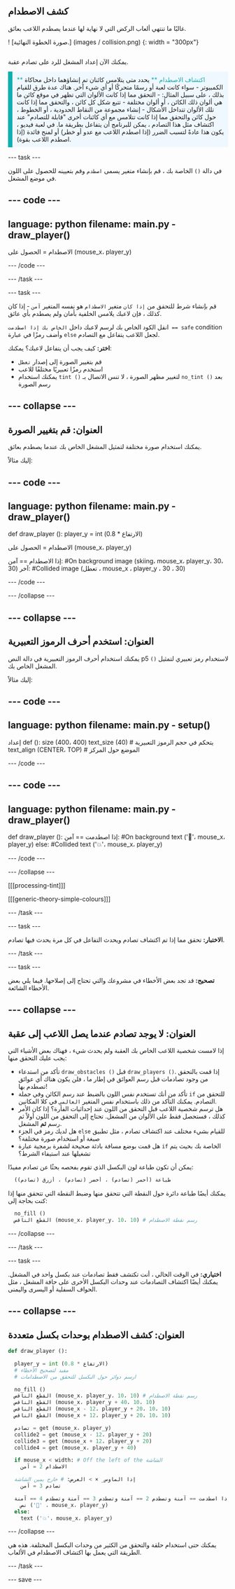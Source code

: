 ## كشف الاصطدام

<div style="display: flex; flex-wrap: wrap">
<div style="flex-basis: 200px; flex-grow: 1; margin-right: 15px;">
غالبًا ما تنتهي ألعاب الركض التي لا نهاية لها عندما يصطدم اللاعب بعائق.
</div>
<div>

! [صورة الخطوة النهائية.] (images / collision.png) {: width = "300px"}

</div>
</div>

يمكنك الآن إعداد المشغل للرد على تصادم عقبة.

<p style="border-left: solid; border-width:10px; border-color: #0faeb0; background-color: aliceblue; padding: 10px;">
<span style="color: #0faeb0"> ** اكتشاف الاصطدام ** </span> يحدد متى يتلامس كائنان تم إنشاؤهما داخل محاكاة الكمبيوتر - سواء كانت لعبة أو رسمًا متحركًا أو أي شيء آخر. هناك عدة طرق للقيام بذلك ، على سبيل المثال: 
  - التحقق مما إذا كانت الألوان التي تظهر في موقع كائن ما هي ألوان ذلك الكائن ، أو ألوان مختلفة
  - تتبع شكل كل كائن ، والتحقق مما إذا كانت تلك الألوان تتداخل الأشكال
  - إنشاء مجموعة من النقاط الحدودية ، أو الخطوط ، حول كائن والتحقق مما إذا كانت تتلامس مع أي كائنات أخرى "قابلة للتصادم"
عند اكتشاف مثل هذا التصادم ، يمكن للبرنامج أن يتفاعل بطريقة ما. في لعبة فيديو ، يكون هذا عادةً لتسبب الضرر (إذا اصطدم اللاعب مع عدو أو خطر) أو لمنح فائدة (إذا اصطدم اللاعب بقوة).
</p>

--- task ---

في دالة `()` الخاصة بك ، قم بإنشاء متغير يسمى `اصطدم` وقم بتعيينه للحصول على اللون في موضع المشغل.

--- code ---
---
language: python
filename: main.py - draw_player()
---

الاصطدام = الحصول على (mouse_x، player_y)

--- /code ---

--- /task ---

--- task ---

قم بإنشاء شرط للتحقق من `إذا كان` متغير `الاصطدام` هو نفسه المتغير `آمن` - إذا كان كذلك ، فإن لاعبك يلامس الخلفية بأمان ولم يصطدم بأي عائق.

انقل الكود الخاص بك لرسم لاعبك داخل `الخاص بك إذا اصطدمت == safe` condition وأضف رمزًا في عبارة `else` لجعل اللاعب يتفاعل مع التصادم.

**اختر:** كيف يجب أن يتفاعل لاعبك؟ يمكنك:
+ قم بتغيير الصورة إلى إصدار `تعطل`
+ استخدم رمزًا تعبيريًا مختلفًا للاعب
+ يمكنك استخدام `tint ()` لتغيير مظهر الصورة ، لا تنس الاتصال بـ `no_tint ()` بعد رسم الصورة

--- collapse ---
---
العنوان: قم بتغيير الصورة
---

يمكنك استخدام صورة مختلفة لتمثيل المشغل الخاص بك عندما يصطدم بعائق.

إليك مثالاً:

--- code ---
---
language: python
filename: main.py - draw_player()
---

def draw_player (): player_y = int (الارتفاع * 0.8)

  الاصطدام = الحصول على (mouse_x، player_y)

  إذا الاصطدام == آمن: #On background image (skiing، mouse_x، player_y، 30، 30) آخر: #Collided image (تعطل ، mouse_x ، player_y ، 30 ، 30)

--- /code ---

--- /collapse ---

--- collapse ---
---
العنوان: استخدم أحرف الرموز التعبيرية
---

يمكنك استخدام أحرف الرموز التعبيرية في دالة النص p5 `()` لاستخدام رمز تعبيري لتمثيل المشغل الخاص بك.

إليك مثالاً:

--- code ---
---
language: python
filename: main.py - setup()
---

إعداد def (): size (400، 400) text_size (40) # يتحكم في حجم الرموز التعبيرية text_align (CENTER، TOP) # الموضع حول المركز

--- /code ---

--- code ---
---
language: python
filename: main.py - draw_player()
---

def draw_player (): إذا اصطدمت == آمن: #On background text ('🎈'، mouse_x، player_y) else: #Collided text ('💥'، mouse_x، player_y)

--- /code ---

--- /collapse ---

[[[processing-tint]]]

[[[generic-theory-simple-colours]]]

--- /task ---

--- task ---

**الاختبار:** تحقق مما إذا تم اكتشاف تصادم ويحدث التفاعل في كل مرة يحدث فيها تصادم.

--- /task ---

--- task ---

**تصحيح:** قد تجد بعض الأخطاء في مشروعك والتي تحتاج إلى إصلاحها. فيما يلي بعض الأخطاء الشائعة.

--- collapse ---
---
العنوان: لا يوجد تصادم عندما يصل اللاعب إلى عقبة
---

إذا لامست شخصية اللاعب الخاص بك العقبة ولم يحدث شيء ، فهناك بعض الأشياء التي يجب عليك التحقق منها:

 - تأكد من استدعاء `draw_obstacles ()` قبل `draw_players ()`. إذا قمت بالتحقق من وجود تصادمات قبل رسم العوائق في إطار ما ، فلن يكون هناك أي عوائق تصطدم بها!
 - تأكد من أنك تستخدم نفس اللون بالضبط عند رسم الكائن وفي جملة `if` للتحقق من التصادم. يمكنك التأكد من ذلك باستخدام نفس المتغير `العالمي` في كلا المكانين.
 - هل ترسم شخصية اللاعب قبل التحقق من اللون عند إحداثيات الفأرة؟ إذا كان الأمر كذلك ، فستحصل فقط على الألوان من المشغل. تحتاج إلى التحقق من اللون أولاً ثم رسم **ثم** المشغل.
 - هل لديك رمز في الجزء `else` للقيام بشيء مختلف عند اكتشاف تصادم ، مثل تطبيق صبغة أو استخدام صورة مختلفة؟
 - هل قمت بوضع مسافة بادئة صحيحة لشفرة برمجية عبارة `if` الخاصة بك بحيث يتم تشغيلها عند استيفاء الشرط؟

يمكن أن تكون طباعة لون البكسل الذي تقوم بفحصه بحثًا عن تصادم مفيدًا:

```python
  طباعة (أحمر (تصادم) ، أخضر (تصادم) ، أزرق (تصادم))
```

يمكنك أيضًا طباعة دائرة حول النقطة التي تتحقق منها وضبط النقطة التي تتحقق منها إذا كنت بحاجة إلى:

```python
  no_fill ()
  القطع الناقص (mouse_x، player_y، 10، 10) # رسم نقطة الاصطدام
```

--- /collapse ---

--- /task ---

--- task ---

**اختياري:** في الوقت الحالي ، أنت تكتشف فقط تصادمات عند بكسل واحد في المشغل. يمكنك أيضًا اكتشاف التصادمات عند وحدات البكسل الأخرى على حافة المشغل ، مثل الحواف السفلية أو اليسرى واليمنى.

--- collapse ---
---
العنوان: كشف الاصطدام بوحدات بكسل متعددة
---

```python
def draw_player ():

  player_y = int (الارتفاع * 0.8)
  # مفيد لتصحيح الأخطاء
  # ارسم دوائر حول البكسل للتحقق من الاصطدامات

  no_fill ()
  القطع الناقص (mouse_x، player_y، 10، 10) # رسم نقطة الاصطدام
  القطع الناقص (mouse_x، player_y + 40، 10، 10)
  القطع الناقص (mouse_x - 12، player_y + 20، 10، 10)
  القطع الناقص (mouse_x + 12، player_y + 20، 10، 10)

  تصادم = get (mouse_x، player_y)
  collide2 = get (mouse_x - 12، player_y + 20)
  collide3 = get (mouse_x + 12، player_y + 20)
  collide4 = get (mouse_x، player_y + 40)

  if mouse_x < width: # Off the left of the الشاشة
    الاصطدام 2 = آمن

  إذا الماوس_ × > العرض: # خارج يمين الشاشة
    تصادم 3 = آمن

  إذا اصطدمت == آمنة وتصطدم 2 == آمنة وتصطدم 3 == آمنة وتصطدم 4 == آمنة:
    نص ('🎈' ، mouse_x، player_y)
  else:
    text ('💥'، mouse_x، player_y)
```

--- /collapse ---

يمكنك حتى استخدام حلقة والتحقق من الكثير من وحدات البكسل المختلفة. هذه هي الطريقة التي يعمل بها اكتشاف الاصطدام في الألعاب.

--- /task ---

--- save ---
